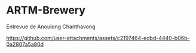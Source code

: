 # ARTM-Brewery
Entrevue de Anoulong Chanthavong


https://github.com/user-attachments/assets/c2197464-edbd-4440-b06b-0a2807a5a80d

